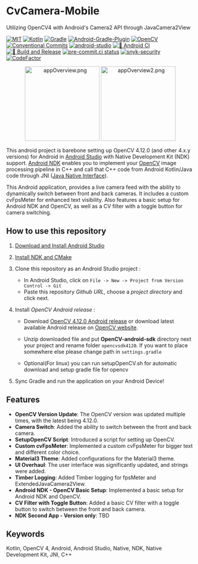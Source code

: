 # CvCamera-Mobile

Utilizing OpenCV4 with Android's Camera2 API through JavaCamera2View

[![MIT](https://img.shields.io/badge/License-MIT-yellow?logo=MIT&logoColor=white)](https://opensource.org/license/mit/)
[![Kotlin](https://img.shields.io/badge/Kotlin-2.2.0-%23E34F26?logo=Kotlin&logoColor=white)](https://kotlinlang.org/)
[![Gradle](https://img.shields.io/badge/Gradle-8.14.3-02303A?logo=Gradle&logoColor=white)](https://gradle.org/releases/)
[![Android-Gradle-Plugin](https://img.shields.io/badge/AGP-8.11.0-02303A?logo=Gradle&logoColor=white)](https://developer.android.com/build/releases/gradle-plugin)
[![OpenCV](https://img.shields.io/badge/OpenCV-4.12.0-5C3EE8?logo=OpenCV&logoColor=white)](https://opencv.org/)
[![Conventional Commits](https://img.shields.io/badge/Conventional%20Commit-1.0.0-FE5196?logo=conventionalcommits&logoColor=white)](https://conventionalcommits.org)
[![android-studio](https://img.shields.io/badge/android%20studio-Jellfish-3DDC84?logo=androidstudio&logoColor=white)](https://developer.android.com/studio)
[![🚀 Android CI](https://github.com/onuralpszr/CvCamera-Mobile/actions/workflows/android-ci-debug.yml/badge.svg)](https://github.com/onuralpszr/CvCamera-Mobile/actions/workflows/android-ci-debug.yml)
[![🚀 Build and Release](https://github.com/onuralpszr/CvCamera-Mobile/actions/workflows/android-ci-release.yml/badge.svg)](https://github.com/onuralpszr/CvCamera-Mobile/actions/workflows/android-ci-release.yml)
[![pre-commit.ci status](https://results.pre-commit.ci/badge/github/onuralpszr/CvCamera-Mobile/main.svg)](https://results.pre-commit.ci/latest/github/onuralpszr/CvCamera-Mobile/main)
[![snyk-security](https://snyk.io/test/github/onuralpszr/CvCamera-Mobile/badge.svg)](https://snyk.io/test/github/onuralpszr/CvCamera-Mobile)
[![CodeFactor](https://www.codefactor.io/repository/github/onuralpszr/cvcamera-mobile/badge/main)](https://www.codefactor.io/repository/github/onuralpszr/cvcamera-mobile/overview/main)

 <p align="center">
    <img src="appPreview/appOverview.png" width="200" max-height="%20" alt="appOverview.png"/>
    <img src="appPreview/appOverview2.png" width="200" max-height="%20" alt="appOverview2.png"/>
</p>

This android project is barebone setting up OpenCV 4.12.0 (and other 4.x.y versions) for Android in [Android Studio](https://developer.android.com/studio) with Native Development Kit (NDK) support.
[Android NDK](https://developer.android.com/ndk) enables you to implement your [OpenCV](https://opencv.org) image processing pipeline in C++ and call that C++ code from Android Kotlin/Java code through JNI ([Java Native Interface](https://en.wikipedia.org/wiki/Java_Native_Interface)).

This Android application, provides a live camera feed with the ability to dynamically switch between front and back cameras. It includes a custom cvFpsMeter for enhanced text visibility. Also features a basic setup for Android NDK and OpenCV, as well as a CV filter with a toggle button for camera switching.

## How to use this repository

1. [Download and Install Android Studio](https://developer.android.com/studio)

2. [Install NDK and CMake](https://developer.android.com/studio/projects/install-ndk.md)

3. Clone this repository as an Android Studio project :
     * In Android Studio, click on `File -> New -> Project from Version Control -> Git`
     * Paste this repository *Github URL*, choose a *project directory* and click next.

4. Install *OpenCV Android release* :
    * Download [OpenCV 4.12.0 Android release](https://github.com/opencv/opencv/releases/download/4.12.0/opencv-4.12.0-android-sdk.zip) or download latest available Android release on [OpenCV website](https://opencv.org/releases/).
    * Unzip downloaded file and put **OpenCV-android-sdk** directory next your project and rename folder `opencvsdk4120`. If you want to place somewhere else please change path in `settings.gradle`

    * Optional(For linux) you can run setupOpenCV.sh for automatic download and setup gradle file for opencv

5. Sync Gradle and run the application on your Android Device!

## Features

* **OpenCV Version Update**: The OpenCV version was updated multiple times, with the latest being 4.12.0.
* **Camera Switch**: Added the ability to switch between the front and back camera.
* **SetupOpenCV Script**: Introduced a script for setting up OpenCV.
* **Custom cvFpsMeter**: Implemented a custom cvFpsMeter for bigger text and different color choice.
* **Material3 Theme**: Added configurations for the Material3 theme.
* **UI Overhaul**: The user interface was significantly updated, and strings were added.
* **Timber Logging**: Added Timber logging for fpsMeter and ExtendedJavaCamera2View.
* **Android NDK - OpenCV Basic Setup**: Implemented a basic setup for Android NDK and OpenCV.
* **CV Filter with Toggle Button**: Added a basic CV filter with a toggle button to switch between the front and back camera.
* **NDK Second App - Version only**: TBD

## Keywords

Kotlin, OpenCV 4, Android, Android Studio, Native, NDK, Native Development Kit, JNI, C++
